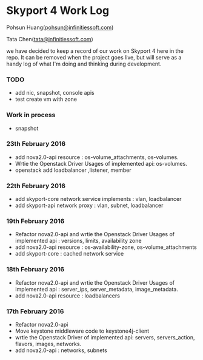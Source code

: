 # Skyport 4 Work Log

Pohsun Huang(pohsun@infinitiessoft.com)

Tata Chen(tata@infinitiessoft.com)

we have decided to keep a record of our work on Skyport 4 here in the repo. It can be removed when the project goes live, but will serve as a handy log of what I'm doing and thinking during development.

### TODO

* add nic, snapshot, console apis
* test create vm with zone

### Work in process

* snapshot

### 23th February 2016

* add nova2.0-api resource : os-volume_attachments, os-volumes.
* Wrtie the Openstack Driver Usages of implemented api: os-volumes.
* openstack add loadbalancer ,listener, member

### 22th February 2016

* add skyport-core network service implements : vlan, loadbalancer
* add skyport-api network proxy : vlan, subnet, loadbalancer

### 19th February 2016

* Refactor nova2.0-api and wrtie the Openstack Driver Usages of implemented api : versions, limits, availability zone
* add nova2.0-api resource : os-availability-zone, os-volume_attachments
* add skyport-core : cached network service

### 18th February 2016

* Refactor nova2.0-api and wrtie the Openstack Driver Usages of implemented api : server_ips, server_metadata, image_metadata.
* add nova2.0-api resource : loadbalancers

### 17th February 2016

* Refactor nova2.0-api
* Move keystone middleware code to keystone4j-client 
* wrtie the Openstack Driver of implemented api: servers, servers_action, flavors, images, networks.
* add nova2.0-api : networks, subnets
